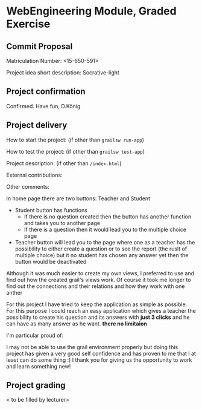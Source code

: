 # WebEngineering Module, Graded Exercise

## Commit Proposal

Matriculation Number: <15-650-591>

Project idea short description: Socrative-light


## Project confirmation

Confirmed. Have fun, D.König


## Project delivery <to be filled by student>

How to start the project: (if other than `grailsw run-app`)

How to test the project:  (if other than `grailsw test-app`)

Project description:      (if other than `/index.html`)

External contributions:

Other comments: 

In home page there are two buttons:
Teacher and Student
+ Student button has functions
    + If there is no question created then the button has another function and takes you to another page
    + If there is a question then it would lead you to the multiple choice page
+ Teacher button will lead you to the page where one as a teacher has the possibility to either create a question or 
to see the report (the ruslt of multiple choice)
 but it no student has chosen any answer yet then the button would be deactivated
 
Although it was much easier to create my own views, I preferred to use and find out how the created grail's views work. 
Of course it took me longer to find out the connections and their relations and how they work with one anther

For this project I have tried to keep the application as simple as possible. For this purpose I could reach an easy 
application which gives a teacher the possibility to create his question and its answers with **just 3 clicks** and 
he can have as many answer as he want. **there no limitaion**

I'm particular proud of:

I may not be able to use the grail environment properly but doing this project has given a very good self confidence
and has proven to me that I at least can do some thing :)
I thank you for giving us the opportunity to work and learn something new! 



## Project grading 

< to be filled by lecturer>
